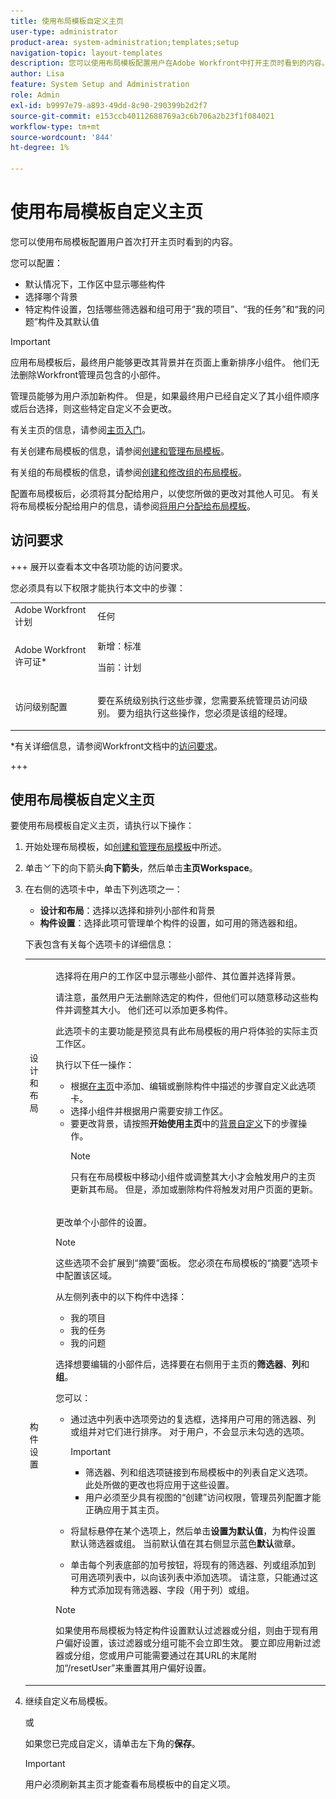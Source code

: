 ```yaml
---
title: 使用布局模板自定义主页
user-type: administrator
product-area: system-administration;templates;setup
navigation-topic: layout-templates
description: 您可以使用布局模板配置用户在Adobe Workfront中打开主页时看到的内容。
author: Lisa
feature: System Setup and Administration
role: Admin
exl-id: b9997e79-a893-49dd-8c90-290399b2d2f7
source-git-commit: e153ccb40112688769a3c6b706a2b23f1f084021
workflow-type: tm+mt
source-wordcount: '844'
ht-degree: 1%

---
```


# 使用布局模板自定义主页

您可以使用布局模板配置用户首次打开主页时看到的内容。

您可以配置：

* 默认情况下，工作区中显示哪些构件
* 选择哪个背景
* 特定构件设置，包括哪些筛选器和组可用于“我的项目”、“我的任务”和“我的问题”构件及其默认值

>[!IMPORTANT]
>
>应用布局模板后，最终用户能够更改其背景并在页面上重新排序小组件。 他们无法删除Workfront管理员包含的小部件。
> 
>管理员能够为用户添加新构件。 但是，如果最终用户已经自定义了其小组件顺序或后台选择，则这些特定自定义不会更改。

有关主页的信息，请参阅[主页入门](/help/quicksilver/workfront-basics/using-home/using-the-home-area/get-started-with-home.md)。

有关创建布局模板的信息，请参阅[创建和管理布局模板](../use-layout-templates/create-and-manage-layout-templates.md)。

有关组的布局模板的信息，请参阅[创建和修改组的布局模板](../../../administration-and-setup/manage-groups/work-with-group-objects/create-and-modify-a-groups-layout-templates.md)。

配置布局模板后，必须将其分配给用户，以使您所做的更改对其他人可见。 有关将布局模板分配给用户的信息，请参阅[将用户分配给布局模板](../use-layout-templates/assign-users-to-layout-template.md)。

## 访问要求

+++ 展开以查看本文中各项功能的访问要求。

您必须具有以下权限才能执行本文中的步骤：

<table style="table-layout:auto"> 
 <col> 
 <col> 
 <tbody> 
  <tr> 
   <td role="rowheader">Adobe Workfront计划</td> 
   <td>任何</td> 
  </tr> 
  <tr> 
   <td role="rowheader">Adobe Workfront许可证*</td> 
   <td><p>新增：标准</p>
  <p> 当前：计划</p>
   </td> 
  </tr> 
  <tr> 
   <td role="rowheader">访问级别配置</td> 
   <td> <p>要在系统级别执行这些步骤，您需要系统管理员访问级别。
要为组执行这些操作，您必须是该组的经理。</p> </td> 
  </tr> 
 </tbody> 
</table>

*有关详细信息，请参阅Workfront文档中的[访问要求](/help/quicksilver/administration-and-setup/add-users/access-levels-and-object-permissions/access-level-requirements-in-documentation.md)。

+++

## 使用布局模板自定义主页

要使用布局模板自定义主页，请执行以下操作：

1. 开始处理布局模板，如[创建和管理布局模板](../../../administration-and-setup/customize-workfront/use-layout-templates/create-and-manage-layout-templates.md)中所述。

1. 单击![自定义用户看到的内容](assets/dropdown-arrow.png)下的向下箭头&#x200B;**向下箭头**，然后单击&#x200B;**主页Workspace**。

1. 在右侧的选项卡中，单击下列选项之一：

   * **设计和布局**：选择以选择和排列小部件和背景
   * **构件设置**：选择此项可管理单个构件的设置，如可用的筛选器和组。

   下表包含有关每个选项卡的详细信息：

   <table style="table-layout:auto"> 
    <col> 
    <col> 
    <tbody> 
     <tr> 
      <td role="rowheader">设计和布局</td> 
      <td>
      <p>选择将在用户的工作区中显示哪些小部件、其位置并选择背景。</p> 
      <p>请注意，虽然用户无法删除选定的构件，但他们可以随意移动这些构件并调整其大小。 他们还可以添加更多构件。</p>
      <p>此选项卡的主要功能是预览具有此布局模板的用户将体验的实际主页工作区。</p> 
      <p> 执行以下任一操作： </p>
      <ul><li>根据<a href="/help/quicksilver/workfront-basics/using-home/using-the-home-area/add-edit-remove-widgets-in-new-home.md" class="MCXref xref">在主页</a>中添加、编辑或删除构件中描述的步骤自定义此选项卡。 </li>
      <li>选择小组件并根据用户需要安排工作区。</li>
      <li>要更改背景，请按照<b>开始使用主页</b>中的<a href="/help/quicksilver/workfront-basics/using-home/using-the-home-area/get-started-with-home.md" class="MCXref xref">背景自定义</a>下的步骤操作。</li></p>
      <p>

   >[!NOTE]
   >
   >只有在布局模板中移动小组件或调整其大小才会触发用户的主页更新其布局。 但是，添加或删除构件将触发对用户页面的更新。

   </p>
     </td> 
     </tr> 
     <tr> 
      <td role="rowheader">构件设置</td> 
      <td>
      <p>更改单个小部件的设置。</p> 
      <p>

   >[!NOTE]
   >
   >这些选项不会扩展到“摘要”面板。 您必须在布局模板的“摘要”选项卡中配置该区域。

   </p>
      <p> 从左侧列表中的以下构件中选择：</p>
      <ul>
        <li>我的项目</li>
        <li>我的任务</li>
        <li>我的问题</li>
      </ul>
      <p>选择想要编辑的小部件后，选择要在右侧用于主页的<b>筛选器</b>、<b>列</b>和<b>组</b>。</p>
      <p> 您可以：</p>
      <ul>
      <li><p>通过选中列表中选项旁边的复选框，选择用户可用的筛选器、列或组并对它们进行排序。 对于用户，不会显示未勾选的选项。</p></li>
      <p>

   >[!IMPORTANT]
   >
   >* 筛选器、列和组选项链接到布局模板中的列表自定义选项。 此处所做的更改也将应用于这些设置。
   >* 用户必须至少具有视图的“创建”访问权限，管理员列配置才能正确应用于其主页。
   ></p>
   >   <li><p>将鼠标悬停在某个选项上，然后单击<b>设置为默认值</b>，为构件设置默认筛选器或组。 当前默认值在其右侧显示蓝色<b>默认</b>徽章。</p></li>
   >   <li><p>单击每个列表底部的加号按钮，将现有的筛选器、列或组添加到可用选项列表中，以向该列表中添加选项。 请注意，只能通过这种方式添加现有筛选器、字段（用于列）或组。</p></li>
   >   </ul>
   >   <p>

   >[!NOTE]
   >
   >如果使用布局模板为特定构件设置默认过滤器或分组，则由于现有用户偏好设置，该过滤器或分组可能不会立即生效。 要立即应用新过滤器或分组，您或用户可能需要通过在其URL的末尾附加“/resetUser”来重置其用户偏好设置。

   </p>
      </td> 
      </tr>
      </tbody> 
      </table>

1. 继续自定义布局模板。

   或

   如果您已完成自定义，请单击左下角的&#x200B;**保存**。

   >[!IMPORTANT]
   >
   >用户必须刷新其主页才能查看布局模板中的自定义项。
